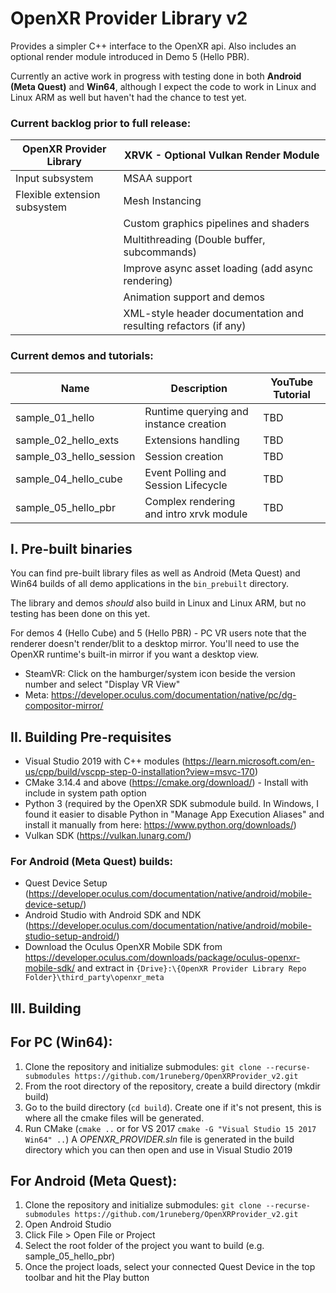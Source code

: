 # OpenXR Provider Library v2

Provides a simpler C++ interface to the OpenXR api. Also includes an optional render module introduced in Demo 5 (Hello PBR).

Currently an active work in progress with testing done in both **Android (Meta Quest)** and **Win64**, although I expect the code to work in Linux and Linux ARM as well but haven't had the chance to test yet.

### Current backlog prior to full release:

| OpenXR Provider Library      | XRVK - Optional Vulkan Render Module                             |  
|------------------------------|------------------------------------------------------------------|
| Input subsystem              | MSAA support                                                     | 
| Flexible extension subsystem | Mesh Instancing                                                  |
|                              | Custom graphics pipelines and shaders                            |
|                              | Multithreading (Double buffer, subcommands)                      | 
|                              | Improve async asset loading (add async rendering)                |
|                              | Animation support and demos                                      |
|                              | XML-style header documentation and resulting refactors (if any)  |


### Current demos and tutorials:

| Name                    | Description                            | YouTube Tutorial  |
|-------------------------|----------------------------------------|-------------------|
| sample_01_hello         | Runtime querying and instance creation | TBD               |
| sample_02_hello_exts    | Extensions handling                    | TBD               |
| sample_03_hello_session | Session creation                       | TBD               |
| sample_04_hello_cube    | Event Polling and Session  Lifecycle   | TBD               |
| sample_05_hello_pbr     | Complex rendering and intro xrvk module| TBD               |
  
## I. Pre-built binaries

You can find pre-built library files as well as Android (Meta Quest) and Win64 builds of all demo applications in the `bin_prebuilt` directory. 

The library and demos *should* also build in Linux and Linux ARM, but no testing has been done on this yet.

For demos 4 (Hello Cube) and 5 (Hello PBR) - PC VR users note that the renderer doesn't render/blit to a desktop mirror. You'll need to use the OpenXR runtime's built-in mirror if you want a desktop view. 

- SteamVR: Click on the hamburger/system icon beside the version number and select "Display VR View"
- Meta: https://developer.oculus.com/documentation/native/pc/dg-compositor-mirror/ 

## II. Building Pre-requisites

- Visual Studio 2019 with C++ modules (https://learn.microsoft.com/en-us/cpp/build/vscpp-step-0-installation?view=msvc-170)
- CMake 3.14.4 and above (https://cmake.org/download/) - Install with include in system path option
- Python 3 (required by the OpenXR SDK submodule build. In Windows, I found it easier to disable Python in "Manage App Execution Aliases" and install it manually from here: https://www.python.org/downloads/)
- Vulkan SDK (https://vulkan.lunarg.com/)

### For Android (Meta Quest) builds:

- Quest Device Setup (https://developer.oculus.com/documentation/native/android/mobile-device-setup/)
- Android Studio with Android SDK and NDK (https://developer.oculus.com/documentation/native/android/mobile-studio-setup-android/)
- Download the Oculus OpenXR Mobile SDK from https://developer.oculus.com/downloads/package/oculus-openxr-mobile-sdk/ and extract in
    `{Drive}:\{OpenXR Provider Library Repo Folder}\third_party\openxr_meta`

## III. Building

## For PC (Win64):
 1. Clone the repository and initialize submodules: `git clone --recurse-submodules https://github.com/1runeberg/OpenXRProvider_v2.git`
 2. From the root directory of the repository, create a build directory (mkdir build)
 3. Go to the build directory (`cd build`). Create one if it's not present, this is where all the cmake files will be generated.
 4. Run CMake (`cmake ..` or for VS 2017 `cmake -G "Visual Studio 15 2017 Win64" ..`) A *OPENXR_PROVIDER.sln* file is generated in the build directory which you can then open and use in Visual Studio 2019

## For Android (Meta Quest):
 1. Clone the repository and initialize submodules: `git clone --recurse-submodules https://github.com/1runeberg/OpenXRProvider_v2.git`
 2. Open Android Studio
 3. Click File > Open File or Project
 4. Select the root folder of the project you want to build (e.g. sample_05_hello_pbr)
 5. Once the project loads, select your connected Quest Device in the top toolbar and hit the Play button
